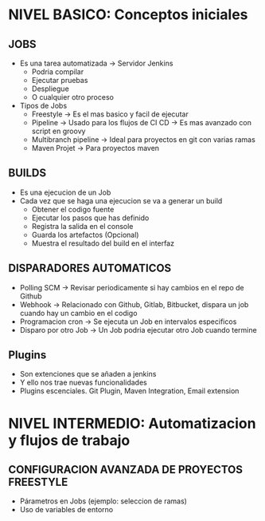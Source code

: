 # NIVEL BASICO: Conceptos iniciales

## JOBS
- Es una tarea automatizada -> Servidor Jenkins
    - Podria compilar
    - Ejecutar pruebas
    - Despliegue
    - O cualquier otro proceso
- Tipos de Jobs
    - Freestyle -> Es el mas basico y facil de ejecutar
    - Pipeline -> Usado para los flujos de CI CD -> Es mas avanzado con script en groovy
    - Multibranch pipeline -> Ideal para proyectos en git con varias ramas
    - Maven Projet -> Para proyectos maven

## BUILDS
- Es una ejecucion de un Job
- Cada vez que se haga una ejecucion se va a generar un build
    - Obtener el codigo fuente
    - Ejecutar los pasos que has definido
    - Registra la salida en el console
    - Guarda los artefactos (Opcional)
    - Muestra el resultado del build en el interfaz

## DISPARADORES AUTOMATICOS
- Polling SCM -> Revisar periodicamente si hay cambios en el repo de Github
- Webhook -> Relacionado con Github, Gitlab, Bitbucket, dispara un job cuando hay un cambio en el codigo
- Programacion cron -> Se ejecuta un Job en intervalos especificos
- Disparo por otro Job -> Un Job podria ejecutar otro Job cuando termine

## Plugins
- Son extenciones que se añaden a jenkins
- Y ello nos trae nuevas funcionalidades
- Plugins escenciales. Git Plugin, Maven Integration, Email extension

# NIVEL INTERMEDIO: Automatizacion y flujos de trabajo

## CONFIGURACION AVANZADA DE PROYECTOS FREESTYLE
- Párametros en Jobs (ejemplo: seleccion de ramas)
- Uso de variables de entorno